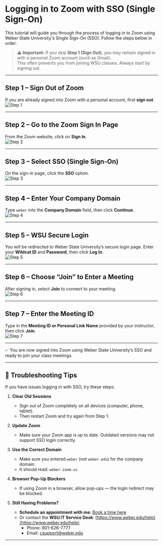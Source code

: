 # Logging in to Zoom with SSO (Single Sign-On)

This tutorial will guide you through the process of logging in to Zoom using Weber State University's Single Sign-On (SSO). Follow the steps below in order.  

> **⚠️ Important:** If you skip **Step 1 (Sign Out)**, you may remain signed in with a personal Zoom account (such as Gmail).  
> This often prevents you from joining WSU classes. Always start by signing out.

---

## Step 1 – Sign Out of Zoom
If you are already signed into Zoom with a personal account, first **sign out**.  
![Step 1](images/01.png)

---

## Step 2 – Go to the Zoom Sign In Page
From the Zoom website, click on **Sign In**.  
![Step 2](images/02.png)

---

## Step 3 – Select SSO (Single Sign-On)
On the sign-in page, click the **SSO** option.  
![Step 3](images/03.png)

---

## Step 4 – Enter Your Company Domain
Type `weber` into the **Company Domain** field, then click **Continue**.  
![Step 4](images/04.png)

---

## Step 5 – WSU Secure Login
You will be redirected to Weber State University’s secure login page. Enter your **Wildcat ID** and **Password**, then click **Log In**.  
![Step 5](images/05.png)

---

## Step 6 – Choose “Join” to Enter a Meeting
After signing in, select **Join** to connect to your meeting.  
![Step 6](images/06.png)

---

## Step 7 – Enter the Meeting ID
Type in the **Meeting ID or Personal Link Name** provided by your instructor, then click **Join**.  
![Step 7](images/07.png)

---

✅ You are now signed into Zoom using Weber State University’s SSO and ready to join your class meetings.

---

## 🔧 Troubleshooting Tips

If you have issues logging in with SSO, try these steps:

1. **Clear Old Sessions**  
   - Sign out of Zoom completely on all devices (computer, phone, tablet).  
   - Then restart Zoom and try again from Step 1.

2. **Update Zoom**  
   - Make sure your Zoom app is up to date. Outdated versions may not support SSO login correctly.

3. **Use the Correct Domain**  
   - Make sure you entered `weber` (not `weber.edu`) for the company domain.  
   - It should read: `weber.zoom.us`

4. **Browser Pop-Up Blockers**  
   - If using Zoom in a browser, allow pop-ups — the login redirect may be blocked.

5. **Still Having Problems?**  
   - **Schedule an appointment with me:** [Book a time here](https://calendar.google.com/calendar/u/0/appointments/schedules/AcZssZ2ZxOHd88y9dR5ZmI1YgcfcnhVGj2lfXlknmyVUPbRtVoTjHj3OJbIADiaxM2RC9pGFkeTWF6CK?gv=true)  
   - Or contact the **WSU IT Service Desk**: [https://www.weber.edu/help](https://www.weber.edu/help)  
     - Phone: 801-626-7777  
     - Email: csupport@weber.edu  

---
